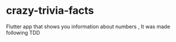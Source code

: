 # crazy-trivia-facts
Flutter app that shows you information about numbers , It was made following TDD 
